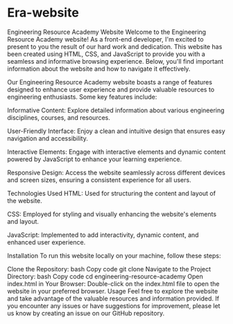 # Era-website

Engineering Resource Academy Website
Welcome to the Engineering Resource Academy website! As a front-end developer, I'm excited to present to you the result of our hard work and dedication. This website has been created using HTML, CSS, and JavaScript to provide you with a seamless and informative browsing experience. Below, you'll find important information about the website and how to navigate it effectively.


Our Engineering Resource Academy website boasts a range of features designed to enhance user experience and provide valuable resources to engineering enthusiasts. Some key features include:

Informative Content: Explore detailed information about various engineering disciplines, courses, and resources.

User-Friendly Interface: Enjoy a clean and intuitive design that ensures easy navigation and accessibility.

Interactive Elements: Engage with interactive elements and dynamic content powered by JavaScript to enhance your learning experience.

Responsive Design: Access the website seamlessly across different devices and screen sizes, ensuring a consistent experience for all users.

Technologies Used
HTML: Used for structuring the content and layout of the website.

CSS: Employed for styling and visually enhancing the website's elements and layout.

JavaScript: Implemented to add interactivity, dynamic content, and enhanced user experience.

Installation
To run this website locally on your machine, follow these steps:

Clone the Repository:
bash
Copy code
git clone <repository-url>
Navigate to the Project Directory:
bash
Copy code
cd engineering-resource-academy
Open index.html in Your Browser:
Double-click on the index.html file to open the website in your preferred browser.
Usage
Feel free to explore the website and take advantage of the valuable resources and information provided. If you encounter any issues or have suggestions for improvement, please let us know by creating an issue on our GitHub repository.
